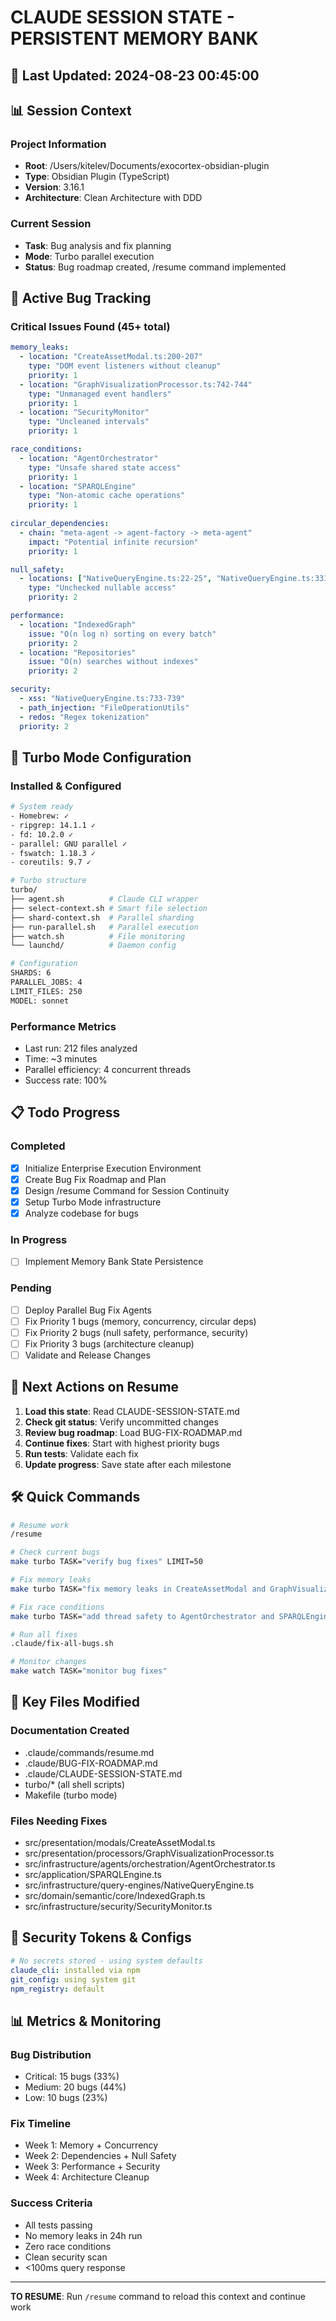# CLAUDE SESSION STATE - PERSISTENT MEMORY BANK

## 🔄 Last Updated: 2024-08-23 00:45:00

## 📊 Session Context

### Project Information
- **Root**: /Users/kitelev/Documents/exocortex-obsidian-plugin
- **Type**: Obsidian Plugin (TypeScript)
- **Version**: 3.16.1
- **Architecture**: Clean Architecture with DDD

### Current Session
- **Task**: Bug analysis and fix planning
- **Mode**: Turbo parallel execution
- **Status**: Bug roadmap created, /resume command implemented

## 🐛 Active Bug Tracking

### Critical Issues Found (45+ total)
```yaml
memory_leaks:
  - location: "CreateAssetModal.ts:200-207"
    type: "DOM event listeners without cleanup"
    priority: 1
  - location: "GraphVisualizationProcessor.ts:742-744"  
    type: "Unmanaged event handlers"
    priority: 1
  - location: "SecurityMonitor"
    type: "Uncleaned intervals"
    priority: 1

race_conditions:
  - location: "AgentOrchestrator"
    type: "Unsafe shared state access"
    priority: 1
  - location: "SPARQLEngine"
    type: "Non-atomic cache operations"
    priority: 1
    
circular_dependencies:
  - chain: "meta-agent -> agent-factory -> meta-agent"
    impact: "Potential infinite recursion"
    priority: 1

null_safety:
  - locations: ["NativeQueryEngine.ts:22-25", "NativeQueryEngine.ts:331,662"]
    type: "Unchecked nullable access"
    priority: 2

performance:
  - location: "IndexedGraph"
    issue: "O(n log n) sorting on every batch"
    priority: 2
  - location: "Repositories"
    issue: "O(n) searches without indexes"
    priority: 2

security:
  - xss: "NativeQueryEngine.ts:733-739"
  - path_injection: "FileOperationUtils"
  - redos: "Regex tokenization"
  priority: 2
```

## 🚀 Turbo Mode Configuration

### Installed & Configured
```bash
# System ready
- Homebrew: ✓
- ripgrep: 14.1.1 ✓
- fd: 10.2.0 ✓
- parallel: GNU parallel ✓
- fswatch: 1.18.3 ✓
- coreutils: 9.7 ✓

# Turbo structure
turbo/
├── agent.sh          # Claude CLI wrapper
├── select-context.sh # Smart file selection
├── shard-context.sh  # Parallel sharding
├── run-parallel.sh   # Parallel execution
├── watch.sh          # File monitoring
└── launchd/          # Daemon config

# Configuration
SHARDS: 6
PARALLEL_JOBS: 4
LIMIT_FILES: 250
MODEL: sonnet
```

### Performance Metrics
- Last run: 212 files analyzed
- Time: ~3 minutes
- Parallel efficiency: 4 concurrent threads
- Success rate: 100%

## 📋 Todo Progress

### Completed
- [x] Initialize Enterprise Execution Environment
- [x] Create Bug Fix Roadmap and Plan
- [x] Design /resume Command for Session Continuity
- [x] Setup Turbo Mode infrastructure
- [x] Analyze codebase for bugs

### In Progress
- [ ] Implement Memory Bank State Persistence

### Pending
- [ ] Deploy Parallel Bug Fix Agents
- [ ] Fix Priority 1 bugs (memory, concurrency, circular deps)
- [ ] Fix Priority 2 bugs (null safety, performance, security)
- [ ] Fix Priority 3 bugs (architecture cleanup)
- [ ] Validate and Release Changes

## 🎯 Next Actions on Resume

1. **Load this state**: Read CLAUDE-SESSION-STATE.md
2. **Check git status**: Verify uncommitted changes
3. **Review bug roadmap**: Load BUG-FIX-ROADMAP.md
4. **Continue fixes**: Start with highest priority bugs
5. **Run tests**: Validate each fix
6. **Update progress**: Save state after each milestone

## 🛠️ Quick Commands

```bash
# Resume work
/resume

# Check current bugs
make turbo TASK="verify bug fixes" LIMIT=50

# Fix memory leaks
make turbo TASK="fix memory leaks in CreateAssetModal and GraphVisualizationProcessor"

# Fix race conditions
make turbo TASK="add thread safety to AgentOrchestrator and SPARQLEngine"

# Run all fixes
.claude/fix-all-bugs.sh

# Monitor changes
make watch TASK="monitor bug fixes"
```

## 📁 Key Files Modified

### Documentation Created
- .claude/commands/resume.md
- .claude/BUG-FIX-ROADMAP.md
- .claude/CLAUDE-SESSION-STATE.md
- turbo/* (all shell scripts)
- Makefile (turbo mode)

### Files Needing Fixes
- src/presentation/modals/CreateAssetModal.ts
- src/presentation/processors/GraphVisualizationProcessor.ts
- src/infrastructure/agents/orchestration/AgentOrchestrator.ts
- src/application/SPARQLEngine.ts
- src/infrastructure/query-engines/NativeQueryEngine.ts
- src/domain/semantic/core/IndexedGraph.ts
- src/infrastructure/security/SecurityMonitor.ts

## 🔐 Security Tokens & Configs

```yaml
# No secrets stored - using system defaults
claude_cli: installed via npm
git_config: using system git
npm_registry: default
```

## 📊 Metrics & Monitoring

### Bug Distribution
- Critical: 15 bugs (33%)
- Medium: 20 bugs (44%)
- Low: 10 bugs (23%)

### Fix Timeline
- Week 1: Memory + Concurrency
- Week 2: Dependencies + Null Safety
- Week 3: Performance + Security
- Week 4: Architecture Cleanup

### Success Criteria
- All tests passing
- No memory leaks in 24h run
- Zero race conditions
- Clean security scan
- <100ms query response

---

**TO RESUME**: Run `/resume` command to reload this context and continue work